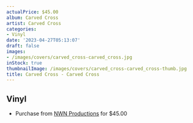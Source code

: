 ```yaml
---
actualPrice: $45.00
album: Carved Cross
artist: Carved Cross
categories:
- Vinyl
date: '2023-04-27T05:13:07'
draft: false
images:
- /images/covers/carved_cross-carved_cross.jpg
inStock: true
thumbnailImage: /images/covers/carved_cross-carved_cross-thumb.jpg
title: Carved Cross - Carved Cross
---
```


## Vinyl
* Purchase from [NWN Productions](http://shop.nwnprod.com/index.php?route=product/product&path=75&product_id=30660&sort=pd.name&order=ASC) for $45.00
